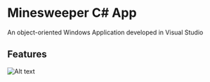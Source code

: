 # Minesweeper C# App
An object-oriented Windows Application developed in Visual Studio

## Features
![Alt text](MineSweeperGUI/screenshots/form1.png?raw=true "Choose difficulty")
